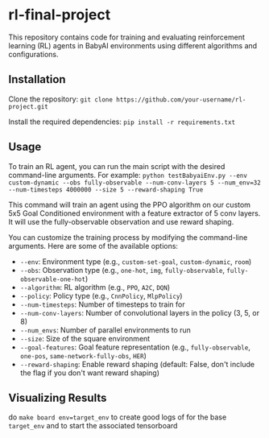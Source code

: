 # rl-final-project

This repository contains code for training and evaluating reinforcement learning (RL) agents in BabyAI environments using different algorithms and configurations.

## Installation

Clone the repository:
`git clone https://github.com/your-username/rl-project.git`

Install the required dependencies:
`pip install -r requirements.txt`


## Usage
To train an RL agent, you can run the main script with the desired command-line arguments. For example:
```python testBabyaiEnv.py --env custom-dynamic --obs fully-observable --num-conv-layers 5 --num_env=32 --num-timesteps 4000000 --size 5 --reward-shaping True```

This command will train an agent using the PPO algorithm on our custom 5x5 Goal Conditioned environment with a feature extractor of 5 conv layers. It will use the fully-observable observation and use reward shaping.

You can customize the training process by modifying the command-line arguments. Here are some of the available options:
- `--env`: Environment type (e.g., `custom-set-goal`, `custom-dynamic`, `room`)
- `--obs`: Observation type (e.g., `one-hot`, `img`, `fully-observable`, `fully-observable-one-hot`)
- `--algorithm`: RL algorithm (e.g., `PPO`, `A2C`, `DQN`)
- `--policy`: Policy type (e.g., `CnnPolicy`, `MlpPolicy`)
- `--num-timesteps`: Number of timesteps to train for
- `--num-conv-layers`: Number of convolutional layers in the policy (3, 5, or 8)
- `--num_envs`: Number of parallel environments to run
- `--size`: Size of the square environment
- `--goal-features`: Goal feature representation (e.g., `fully-observable`, `one-pos`, `same-network-fully-obs`, `HER`)
- `--reward-shaping`: Enable reward shaping (default: False, don't include the flag if you don't want reward shaping)

## Visualizing Results
do `make board env=target_env` to create good logs of for the base `target_env` and to start the associated tensorboard
